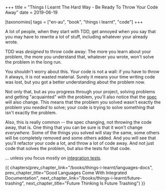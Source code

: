 +++
title = "Things I Learnt The Hard Way - Be Ready To Throw Your Code Away"
date = 2019-06-19

[taxonomies]
tags = ["en-au", "book", "things i learnt", "code"]
+++

A lot of people, when they start with TDD, get annoyed when you say that you
may have to rewrite a lot of stuff, including whatever your already wrote.

<!-- more -->

TDD was _designed_ to throw code away: The more you learn about your problem,
the more you understand that, whatever you wrote, won't solve the problem in
the long run.

You shouldn't worry about this. Your code is not a wall: if you have to throw
it always, it is not wasted material. Surely it means your time writing code
was lost, but you got a better understanding about the problem now.

Not only that, but as you progress through your project, solving problems and
getting "acquainted" with the problem, you'll also notice that the
[spec](/books/things-i-learnt/spec-first) will also change. This means that the problem you solved
wasn't exactly the problem you _needed_ to solve; your code is trying to solve
something that isn't exactly the problem.

Also, this is really common -- the spec changing, not throwing the code away,
that is. One thing that you can be sure is that it won't change _everywhere_.
Some of the things you solved will stay the same, some others will be
completely removed and some others added. And you will see that you'll
refactor your code a lot, and throw a lot of code away. And not just code that
solves the problem, but also the tests for that code.

... unless you focus mostly on [integration
tests](/books/things-i-learnt/integration-tests).

{{ chapters(prev_chapter_link="/books/things-i-learnt/languages-docs", prev_chapter_title="Good Languages Come With Integrated Documentation", next_chapter_link="/books/things-i-learnt/future-trashing", next_chapter_title="Future Thinking Is Future Trashing") }}
